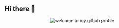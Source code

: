 ## Hi there 👋

<div align="center">
	<img src="https://tenor.com/view/america-ya-gif-15374592095658975433" alt="welcome to my github profile">
	<br>
	<br>
</div>

<!--
**ardhendusgit/ardhendusgit** is a ✨ _special_ ✨ repository because its `README.md` (this file) appears on your GitHub profile.

Here are some ideas to get you started:

- 🔭 I’m currently working on ...
- 🌱 I’m currently learning ...
- 👯 I’m looking to collaborate on ...
- 🤔 I’m looking for help with ...
- 💬 Ask me about ...
- 📫 How to reach me: ...
- 😄 Pronouns: ...
- ⚡ Fun fact: ...
-->
